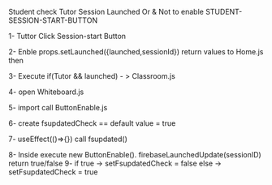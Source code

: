 Student check Tutor Session Launched Or & Not to enable STUDENT-SESSION-START-BUTTON

1- Tuttor Click Session-start Button

2-  Enble props.setLaunched({launched,sessionId}) return values to Home.js then 

3- Execute if(Tutor && launched) - > Classroom.js

4- open Whiteboard.js 

5- import call ButtonEnable.js 

6- create fsupdatedCheck == default value = true

7- useEffect(()=>{}) call fsupdated() 

8- Inside execute new ButtonEnable(). 
   firebaseLaunchedUpdate(sessionID) return true/false
9- if true -> setFsupdatedCheck = false else -> setFsupdatedCheck = true